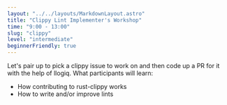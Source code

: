 ```yaml
---
layout: "../../layouts/MarkdownLayout.astro"
title: "Clippy Lint Implementer's Workshop"
time: "9:00 - 13:00"
slug: "clippy"
level: "intermediate"
beginnerFriendly: true
---
```


Let's pair up to pick a clippy issue to work on and then code up a PR for it with the help of llogiq.
What participants will learn:

- How contributing to rust-clippy works
- How to write and/or improve lints
